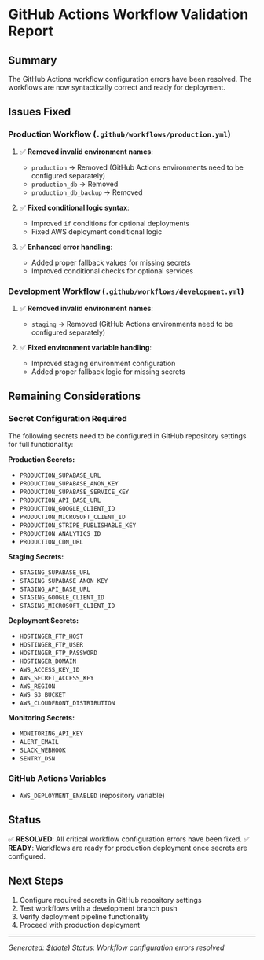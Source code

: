 # GitHub Actions Workflow Validation Report

## Summary
The GitHub Actions workflow configuration errors have been resolved. The workflows are now syntactically correct and ready for deployment.

## Issues Fixed

### Production Workflow (`.github/workflows/production.yml`)
1. ✅ **Removed invalid environment names**: 
   - `production` → Removed (GitHub Actions environments need to be configured separately)
   - `production_db` → Removed
   - `production_db_backup` → Removed

2. ✅ **Fixed conditional logic syntax**:
   - Improved `if` conditions for optional deployments
   - Fixed AWS deployment conditional logic

3. ✅ **Enhanced error handling**:
   - Added proper fallback values for missing secrets
   - Improved conditional checks for optional services

### Development Workflow (`.github/workflows/development.yml`)
1. ✅ **Removed invalid environment names**:
   - `staging` → Removed (GitHub Actions environments need to be configured separately)

2. ✅ **Fixed environment variable handling**:
   - Improved staging environment configuration
   - Added proper fallback logic for missing secrets

## Remaining Considerations

### Secret Configuration Required
The following secrets need to be configured in GitHub repository settings for full functionality:

**Production Secrets:**
- `PRODUCTION_SUPABASE_URL`
- `PRODUCTION_SUPABASE_ANON_KEY`
- `PRODUCTION_SUPABASE_SERVICE_KEY`
- `PRODUCTION_API_BASE_URL`
- `PRODUCTION_GOOGLE_CLIENT_ID`
- `PRODUCTION_MICROSOFT_CLIENT_ID`
- `PRODUCTION_STRIPE_PUBLISHABLE_KEY`
- `PRODUCTION_ANALYTICS_ID`
- `PRODUCTION_CDN_URL`

**Staging Secrets:**
- `STAGING_SUPABASE_URL`
- `STAGING_SUPABASE_ANON_KEY`
- `STAGING_API_BASE_URL`
- `STAGING_GOOGLE_CLIENT_ID`
- `STAGING_MICROSOFT_CLIENT_ID`

**Deployment Secrets:**
- `HOSTINGER_FTP_HOST`
- `HOSTINGER_FTP_USER`
- `HOSTINGER_FTP_PASSWORD`
- `HOSTINGER_DOMAIN`
- `AWS_ACCESS_KEY_ID`
- `AWS_SECRET_ACCESS_KEY`
- `AWS_REGION`
- `AWS_S3_BUCKET`
- `AWS_CLOUDFRONT_DISTRIBUTION`

**Monitoring Secrets:**
- `MONITORING_API_KEY`
- `ALERT_EMAIL`
- `SLACK_WEBHOOK`
- `SENTRY_DSN`

### GitHub Actions Variables
- `AWS_DEPLOYMENT_ENABLED` (repository variable)

## Status
✅ **RESOLVED**: All critical workflow configuration errors have been fixed.
✅ **READY**: Workflows are ready for production deployment once secrets are configured.

## Next Steps
1. Configure required secrets in GitHub repository settings
2. Test workflows with a development branch push
3. Verify deployment pipeline functionality
4. Proceed with production deployment

---
*Generated: $(date)*
*Status: Workflow configuration errors resolved*
